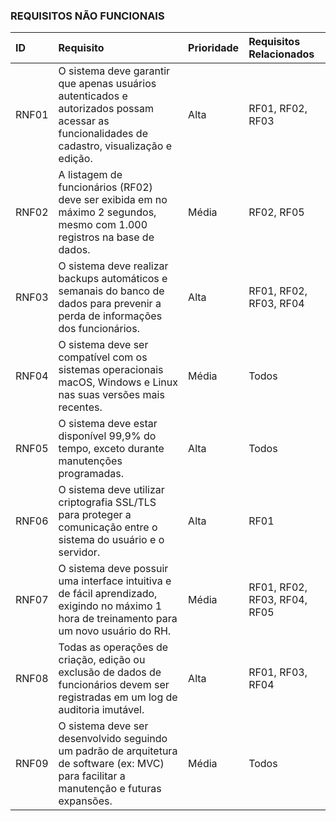 ### **REQUISITOS NÃO FUNCIONAIS**

| ID | Requisito | Prioridade | Requisitos Relacionados |
| :--- | :--- | :--- | :--- |
| RNF01 | O sistema deve garantir que apenas usuários autenticados e autorizados possam acessar as funcionalidades de cadastro, visualização e edição. | Alta | RF01, RF02, RF03 |
| RNF02 | A listagem de funcionários (RF02) deve ser exibida em no máximo 2 segundos, mesmo com 1.000 registros na base de dados. | Média | RF02, RF05 |
| RNF03 | O sistema deve realizar backups automáticos e semanais do banco de dados para prevenir a perda de informações dos funcionários. | Alta | RF01, RF02, RF03, RF04 |
| RNF04 |	O sistema deve ser compatível com os sistemas operacionais macOS, Windows e Linux nas suas versões mais recentes. |	Média |	Todos |
| RNF05	| O sistema deve estar disponível 99,9% do tempo, exceto durante manutenções programadas. |	Alta	| Todos |
| RNF06	| O sistema deve utilizar criptografia SSL/TLS para proteger a comunicação entre o sistema do usuário e o servidor. | Alta |	RF01 |
| RNF07 | O sistema deve possuir uma interface intuitiva e de fácil aprendizado, exigindo no máximo 1 hora de treinamento para um novo usuário do RH. | Média | RF01, RF02, RF03, RF04, RF05 |
| RNF08 | Todas as operações de criação, edição ou exclusão de dados de funcionários devem ser registradas em um log de auditoria imutável. | Alta | RF01, RF03, RF04 |
| RNF09 | O sistema deve ser desenvolvido seguindo um padrão de arquitetura de software (ex: MVC) para facilitar a manutenção e futuras expansões. | Média | Todos |

